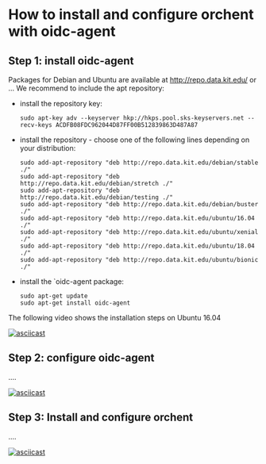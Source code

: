 # How to install and configure orchent with oidc-agent

## Step 1: install oidc-agent

Packages for Debian and Ubuntu are available at http://repo.data.kit.edu/ or ...
We recommend to include the apt repository:

- install the repository key:
  ````
  sudo apt-key adv --keyserver hkp://hkps.pool.sks-keyservers.net --recv-keys ACDFB08FDC962044D87FF00B512839863D487A87
  ````
- install the repository - choose one of the following lines depending on your distribution:
     ````
     sudo add-apt-repository "deb http://repo.data.kit.edu/debian/stable ./"
     sudo add-apt-repository "deb http://repo.data.kit.edu/debian/stretch ./"
     sudo add-apt-repository "deb http://repo.data.kit.edu/debian/testing ./"
     sudo add-apt-repository "deb http://repo.data.kit.edu/debian/buster ./"
     sudo add-apt-repository "deb http://repo.data.kit.edu/ubuntu/16.04 ./"
     sudo add-apt-repository "deb http://repo.data.kit.edu/ubuntu/xenial ./"
     sudo add-apt-repository "deb http://repo.data.kit.edu/ubuntu/18.04 ./"
     sudo add-apt-repository "deb http://repo.data.kit.edu/ubuntu/bionic ./"
     ````
 - install the `oidc-agent package:
     ````
     sudo apt-get update
     sudo apt-get install oidc-agent
     ````

The following video shows the installation steps on Ubuntu 16.04

[![asciicast](https://asciinema.org/a/j29geDDy5MkDBChRh90XMBrdd.svg)](https://asciinema.org/a/j29geDDy5MkDBChRh90XMBrdd)

## Step 2: configure oidc-agent

....

[![asciicast](https://asciinema.org/a/A8lR6N4VrBN2hbsD2Lz2qH3gs.svg)](https://asciinema.org/a/A8lR6N4VrBN2hbsD2Lz2qH3gs)


## Step 3: Install and configure orchent

....

[![asciicast](https://asciinema.org/a/YlylPeub6UzgAwVlU8VH183T8.svg)](https://asciinema.org/a/YlylPeub6UzgAwVlU8VH183T8)


